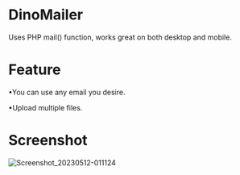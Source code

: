 # DinoMailer
Uses PHP mail() function, works great on both desktop and mobile.

# Feature
•You can use any email you desire.


•Upload multiple files.

# Screenshot
![Screenshot_20230512-011124](https://github.com/daniisaahir/DinoMailer/assets/131199603/48c36d6c-262b-4658-85b0-062f012ddb60)





